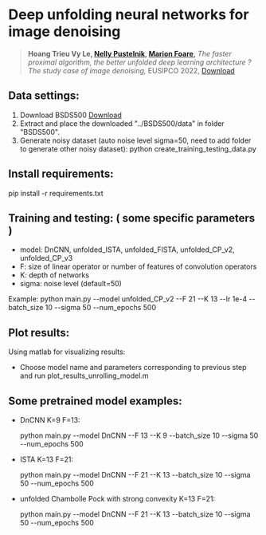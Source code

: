 # Deep unfolding neural networks for image denoising

> **Hoang Trieu Vy Le, [Nelly Pustelnik](https://perso.ens-lyon.fr/nelly.pustelnik/), [Marion Foare](https://perso.ens-lyon.fr/marion.foare/),**
*The faster proximal algorithm, the better unfolded deep learning architecture ? The study case of image denoising,*
EUSIPCO 2022, [Download](https://hal.archives-ouvertes.fr/hal-03621538/document)

## Data settings:
1. Download BSDS500 [Download](http://www.eecs.berkeley.edu/Research/Projects/CS/vision/grouping/BSR/BSR_bsds500.tgz)
2. Extract and place the downloaded "../BSDS500/data" in folder "BSDS500".
3. Generate noisy dataset (auto noise level sigma=50, need to add folder to generate other noisy dataset): 
     python create_training_testing_data.py
     
## Install requirements:
pip install -r requirements.txt

## Training and testing: ( some specific parameters )
- model: DnCNN, unfolded_ISTA, unfolded_FISTA, unfolded_CP_v2, unfolded_CP_v3
- F: size of linear operator or number of features of convolution operators
- K: depth of networks
- sigma: noise level (default=50)

Example: python main.py --model unfolded_CP_v2 --F 21 --K 13 --lr 1e-4 --batch_size 10 --sigma 50 --num_epochs 500

## Plot results:
Using matlab for visualizing results:
- Choose model name and parameters corresponding to previous step and run
 	plot_results_unrolling_model.m
	
## Some pretrained model examples:

- DnCNN K=9 F=13: 

 	python main.py --model DnCNN --F 13 --K 9 --batch_size 10 --sigma 50 --num_epochs 500
 
- ISTA K=13 F=21: 

	 python main.py --model DnCNN --F 21 --K 13 --batch_size 10 --sigma 50 --num_epochs 500
 
- unfolded Chambolle Pock with strong convexity K=13 F=21: 

	 python main.py --model DnCNN --F 21 --K 13 --batch_size 10 --sigma 50 --num_epochs 500

